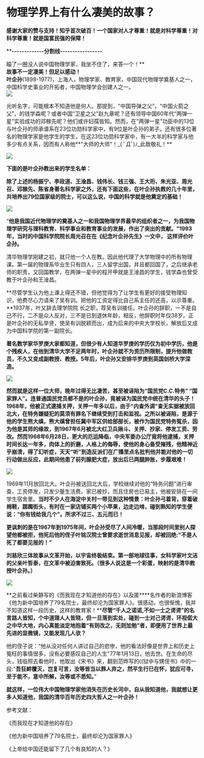 # 物理学界上有什么凄美的故事？

**感谢大家的赞与支持！知乎首次破百！一个国家对人才尊重！就是对科学尊重！对科学尊重！就是国富民强的保障！**  

****-------------分割线-----------------**  

瞄了一圈没人说中国物理学家，我坐不住了，来答一个！**  
**故事不一定凄美！但足以感动！**   
**叶企孙**(1898-1977)，上海人，物理学家、教育家，中国现代物理学奠基人之一，中国科学史事业的开拓者，中国物理学会创建人之一。  
![](https://pic3.zhimg.com/50/v2-363030cf11bdf4a39acc8caa1d7db42f_b.jpg)  

光听名字，可能根本不知道他是何人。那提到，“中国导弹之父”，“中国火箭之父”，的钱学森呢？或者中国“卫星之父”赵九章呢？还有领导中国60年代“两弹一星”实验成功的邓稼先呢？他们或许妇孺皆知。然而，在"两弹一星"功臣中的13位与叶企孙的师承谱系在23位功勋科学家中，有9位是叶企孙的弟子。还有很多位著名的物理学家是他学生的学生，在这23位功勋科学家中，有一大半的科学家与他多少有点关系，因而有人称他**"大师的大师"！_( ﾟДﾟ)ﾉ_此致敬礼！**

![](https://pic1.zhimg.com/50/v2-345f53ecce9cea274a8f2b1bcfc5a1b5_b.jpg)

**下面的是叶企孙教出来的学生名单：**

**除了上述的杨振宁、李政道、王淦昌、钱伟长、钱三强、王大珩、朱光亚、周光召、邓稼先、陈省身著名科学家之外，还有下面这些，在叶企孙执教的几十年里，共培养出79位国家级的院士，可以这么说，中国的科学就是他奠定的基础！**

![](https://pic4.zhimg.com/50/v2-4fa72ef5a286601e3540aebc3db882c6_b.jpg)  

“**他是我国近代物理学的奠基人之一和我国物理学界最早的组织者之一，为我国物理学研究与理科教育、科学事业和教育事业的发展，作出了突出的贡献。"1993年，当时的中国科学院院长周光召在在《纪念叶企孙先生》一文中， 这样评价叶企孙。**

清华物理学刚建之初，就只他一个人在教。因此他代理了大学物理中的所有物理课。第一届的物理系毕业生只有四人，三人留学出国，并且都回国了，之后继承老师的职责，又回国教学，在两弹一星中的程开甲就是王淦昌的学生，钱学森也曾受教于叶企孙和王淦昌。

**尽管学生认为他上课上得还不错，但他觉得为了让学生有更好的接受物理知识，他费尽心力请来了吴有训。把他的工资定得比自己系主任的还高，以示尊重。**1937年，叶又辞去理学院院 长之职，荐吴有训接任。叶企孙的辞职，一不是自己不行，二不是众人反对，三不是已到退休年龄，相反，他辞职时年仅38岁。正是叶企孙的无私举贤，使吴有训脱颖而出，成为后来的中央大学校长，解放后又成为中国科学院的第一副院长。

**著名数学家华罗庚大家都知道，但很少有人知道华罗庚的学历仅为初中学历，他是个残疾人，在他到清华大学不足两年时，叶企孙就不为资历所限制，提升他做教员，不久又变成副教授、教授。5年后，叶企孙又安排华罗庚到英国剑桥大学深造。**

![](https://pic3.zhimg.com/50/v2-9eeac9227555d0ef330da7ebdb12b90f_b.jpg)

**然而就是这样一位大师，晚年过得无比凄苦，甚至被诬陷为“国民党C.C.特务” “国家罪人”。连普通国民党员都不是的叶企孙，竟被诬为国民党中统在清华的头子！1968年，他被正式逮捕关押，关押一年多以后，由于"内查外调"查无实据被放回北大，在特务嫌疑犯的莫须有罪名下继续受到打击和监视。之所以被诬陷，是源于他的学生熊大缜，熊大缜曾担任冀中军区供给部部长，被作为国民党特务冤杀，因为他是其师的缘故，到1967年6月被北大红卫兵揪斗、关押、抄家、停发工资、劳改。然而1968年6月28日，更大的厄运降临，中央军委办公厅竟将他逮捕，关押时间长达一年多，肉体上的折磨，人格上的侮辱，使他的身心备受摧残，他精神近乎崩溃，得了幻听症，天天“听”到造反派们在广播里点名批判他并能对他的一切行动做出反应，此期间他患了前列腺肥大症，放出后已两腿肿胀，步履艰难！**

![](https://pic1.zhimg.com/50/v2-ac84d2cb414f945a71a38c6bcc9f70ad_b.jpg)  

1969年11月放回北大。叶企孙被送回北大后，学校继续对他的“特务问题”进行审查，工资停发，只发少量生活费，家已被抄，而且住房也已易主，他被安排在一间学生宿舍里。**当时不少人在海淀中关村一带见到这种情景：叶企孙弓着背，穿着破棉鞋，踯躅街头，有时在一家店铺买两个小苹果，边走边啃，碰到熟知的学生便说：“你有钱给我几个”。所求不过三、五元而已！**

**更讽刺的是在1967年到1975年间，叶企孙受尽了人间冷暖，当那段时间里别人探望他都被拒，他死后他的侄子叶铭汉院士曾要求逝世消息见报，却被回绝:"不是人死了都要见报的！”**

**刘慈欣三体故事从文革开始，以宇宙终极结束。第一部地球往事，女科学家叶文洁的父亲叶哲泰，在文革中被迫害致死。（很多人说这是一个彩蛋，映射的是清华教授叶企孙。）** 

![](https://pic4.zhimg.com/50/v2-8eefad3277e2f647af5b31cae9dbd186_b.jpg)  

**之前看过柴静写的《而我现在才知道他的存在》以及匿****名作者的新浪博客《他为新中国培养了79名院士，最终却沦为国家罪人》。很感动，也很惭愧，我并不知道这样一段历史，这样的教育家！****尽管“千人之诺诺,不如一士之谔谔”的名言路人皆知，个中道理人人皆晓，但一旦落到实处，碰到一士对己谔谔，环视偌大之中华大地，内心真能淡定地抱着“有则改之，无则加勉”者，即便用了世界上最先进的显微镜，又能发现几人欤？**

他的侄子说：“他从没对任何人讲过自己的悲惨，他的看法好像是世界上和历史上冤枉的事情很多，没有必要感叹自己的人生"77年1月13日，他去世。在生命的尽头，钱临照去看他时，他取出《宋书》来，翻到范晔写的((狱中与甥侄书》中的一段:"**吾狂衅覆灭，岂复可言，汝等皆当以罪人弃之，然平生行已在怀，犹应可寻，至于能不，意中所解，汝等或不悉知。**”

**就这样，一位伟大中国物理学家他消失在历史长河中，自从我知道他，我就想让更多人知道他，我国的清华百年历史四大哲人之一叶企孙！**

参考文献：

《而我现在才知道他的存在》

《他为新中国培养了79名院士，最终却沦为国家罪人》

《上帝给中国还能留下了几个有良知的人？》